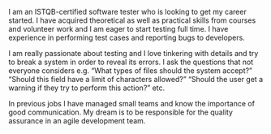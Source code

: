 I am an ISTQB-certified software tester who is looking to get my career started. I have acquired theoretical as well as practical skills from courses and volunteer work and I am eager to start testing full time. I have experience in performing test cases and reporting bugs to developers. 

I am really passionate about testing and I love tinkering with details and try to break a system in order to reveal its errors. I ask the questions that not everyone considers e.g. “What types of files should the system accept?” “Should this field have a limit of characters allowed?” “Should the user get a warning if they try to perform this action?” etc. 

In previous jobs I have managed small teams and know the importance of good communication. My dream is to be responsible for the quality assurance in an agile development team.

